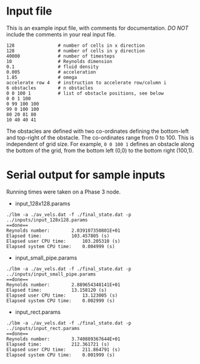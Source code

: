 # Input file

This is an example input file, with comments for documentation. *DO NOT* include the comments in your real input file.

```
128                # number of cells in x direction
128                # number of cells in y direction
40000              # number of timesteps
10                 # Reynolds dimension
0.1                # fluid density
0.005              # acceleration
1.85               # omega
accelerate row 4   # instruction to accelerate row/column i
6 obstacles        # n obstacles
0 0 100 1          # list of obstacle positions, see below
0 0 1 100
0 99 100 100
99 0 100 100
80 20 81 80
10 40 40 41

```

The obstacles are defined with two co-ordinates defining the bottom-left and top-right of the obstacle. The co-ordinates range from 0 to 100. This is independent of grid size. For example, `0 0 100 1` defines an obstacle along the bottom of the grid, from the bottom left (0,0) to the bottom right (100,1).

# Serial output for sample inputs
Running times were taken on a Phase 3 node.
- input_128x128.params
```
./lbm -a ./av_vels.dat -f ./final_state.dat -p ../inputs/input_128x128.params
==done==
Reynolds number:		2.039107350801E+01
Elapsed time:			103.457805 (s)
Elapsed user CPU time:		103.205310 (s)
Elapsed system CPU time:	0.004999 (s)
```

- input_small_pipe.params
```
./lbm -a ./av_vels.dat -f ./final_state.dat -p ../inputs/input_small_pipe.params
==done==
Reynolds number:		2.889654348141E+01
Elapsed time:			13.158120 (s)
Elapsed user CPU time:		13.123005 (s)
Elapsed system CPU time:	0.002999 (s)
```

- input_rect.params
```
./lbm -a ./av_vels.dat -f ./final_state.dat -p ../inputs/input_rect.params
==done==
Reynolds number:		3.740889367644E+01
Elapsed time:			212.361721 (s)
Elapsed user CPU time:		211.864791 (s)
Elapsed system CPU time:	0.001999 (s)
```
